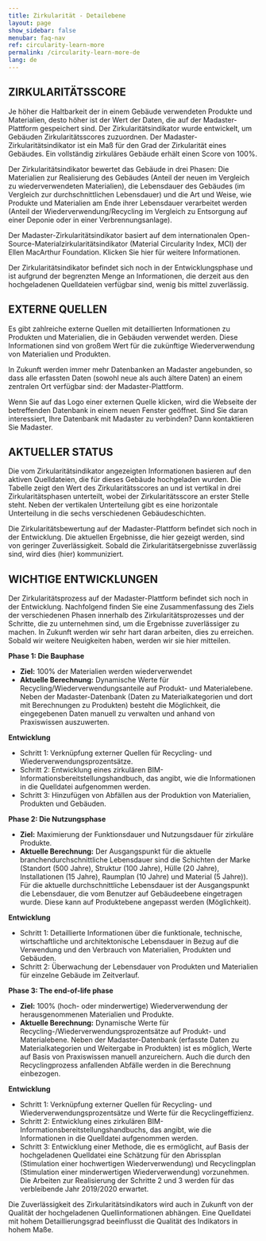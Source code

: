 ```yaml
---
title: Zirkularität - Detailebene
layout: page
show_sidebar: false
menubar: faq-nav
ref: circularity-learn-more
permalink: /circularity-learn-more-de
lang: de
---
```


## ZIRKULARITÄTSSCORE
Je höher die Haltbarkeit der in einem Gebäude verwendeten Produkte und Materialien, desto höher ist der Wert der Daten, die auf der Madaster-Plattform gespeichert sind. Der Zirkularitätsindikator wurde entwickelt, um Gebäuden Zirkularitätsscores zuzuordnen. Der Madaster-Zirkularitätsindikator ist ein Maß für den Grad der Zirkularität eines Gebäudes. Ein vollständig zirkuläres Gebäude erhält einen Score von 100%.

Der Zirkularitätsindikator bewertet das Gebäude in drei Phasen: Die Materialien zur Realisierung des Gebäudes (Anteil der neuen im Vergleich zu wiederverwendeten Materialien), die Lebensdauer des Gebäudes (im Vergleich zur durchschnittlichen Lebensdauer) und die Art und Weise, wie Produkte und Materialien am Ende ihrer Lebensdauer verarbeitet werden (Anteil der Wiederverwendung/Recycling im Vergleich zu Entsorgung auf einer Deponie oder in einer Verbrennungsanlage).

Der Madaster-Zirkularitätsindikator basiert auf dem internationalen Open-Source-Materialzirkularitätsindikator (Material Circularity Index, MCI) der Ellen MacArthur Foundation. Klicken Sie hier für weitere Informationen.

Der Zirkularitätsindikator befindet sich noch in der Entwicklungsphase und ist aufgrund der begrenzten Menge an Informationen, die derzeit aus den hochgeladenen Quelldateien verfügbar sind, wenig bis mittel zuverlässig.

## EXTERNE QUELLEN
Es gibt zahlreiche externe Quellen mit detaillierten Informationen zu Produkten und Materialien, die in Gebäuden verwendet werden. Diese Informationen sind von großem Wert für die zukünftige Wiederverwendung von Materialien und Produkten.

In Zukunft werden immer mehr Datenbanken an Madaster angebunden, so dass alle erfassten Daten (sowohl neue als auch ältere Daten) an einem zentralen Ort verfügbar sind: der Madaster-Plattform.

Wenn Sie auf das Logo einer externen Quelle klicken, wird die Webseite der betreffenden Datenbank in einem neuen Fenster geöffnet. Sind Sie daran interessiert, Ihre Datenbank mit Madaster zu verbinden? Dann kontaktieren Sie Madaster.

## AKTUELLER STATUS
Die vom Zirkularitätsindikator angezeigten Informationen basieren auf den aktiven Quelldateien, die für dieses Gebäude hochgeladen wurden. Die Tabelle zeigt den Wert des Zirkularitätsscores an und ist vertikal in drei Zirkularitätsphasen unterteilt, wobei der Zirkularitätsscore an erster Stelle steht. Neben der vertikalen Unterteilung gibt es eine horizontale Unterteilung in die sechs verschiedenen Gebäudeschichten.

Die Zirkularitätsbewertung auf der Madaster-Plattform befindet sich noch in der Entwicklung. Die aktuellen Ergebnisse, die hier gezeigt werden, sind von geringer Zuverlässigkeit. Sobald die Zirkularitätsergebnisse zuverlässig sind, wird dies (hier) kommuniziert.

## WICHTIGE ENTWICKLUNGEN
Der Zirkularitätsprozess auf der Madaster-Plattform befindet sich noch in der Entwicklung. Nachfolgend finden Sie eine Zusammenfassung des Ziels der verschiedenen Phasen innerhalb des Zirkularitätsprozesses und der Schritte, die zu unternehmen sind, um die Ergebnisse zuverlässiger zu machen. In Zukunft werden wir sehr hart daran arbeiten, dies zu erreichen. Sobald wir weitere Neuigkeiten haben, werden wir sie hier mitteilen.

**Phase 1: Die Bauphase**

* **Ziel:** 100% der Materialien werden wiederverwendet
* **Aktuelle Berechnung:** Dynamische Werte für Recycling/Wiederverwendungsanteile auf Produkt- und Materialebene. Neben der Madaster-Datenbank (Daten zu Materialkategorien und dort mit Berechnungen zu Produkten) besteht die Möglichkeit, die eingegebenen Daten manuell zu verwalten und anhand von Praxiswissen auszuwerten.

**Entwicklung**
* Schritt 1: Verknüpfung externer Quellen für Recycling- und Wiederverwendungsprozentsätze.
* Schritt 2: Entwicklung eines zirkulären BIM-Informationsbereitstellungshandbuch, das angibt, wie die Informationen in die Quelldatei aufgenommen werden.
* Schritt 3: Hinzufügen von Abfällen aus der Produktion von Materialien, Produkten und Gebäuden.

**Phase 2: Die Nutzungsphase**

* **Ziel:** Maximierung der Funktionsdauer und Nutzungsdauer für zirkuläre Produkte.
* **Aktuelle Berechnung:** Der Ausgangspunkt für die aktuelle branchendurchschnittliche Lebensdauer sind die Schichten der Marke (Standort (500 Jahre), Struktur (100 Jahre), Hülle (20 Jahre), Installationen (15 Jahre), Raumplan (10 Jahre) und Material (5 Jahre)). Für die aktuelle durchschnittliche Lebensdauer ist der Ausgangspunkt die Lebensdauer, die vom Benutzer auf Gebäudeebene eingetragen wurde. Diese kann auf Produktebene angepasst werden (Möglichkeit).

**Entwicklung**
* Schritt 1: Detaillierte Informationen über die funktionale, technische, wirtschaftliche und architektonische Lebensdauer in Bezug auf die Verwendung und den Verbrauch von Materialien, Produkten und Gebäuden.
* Schritt 2: Überwachung der Lebensdauer von Produkten und Materialien für einzelne Gebäude im Zeitverlauf.

**Phase 3: The end-of-life phase**

* **Ziel:** 100% (hoch- oder minderwertige) Wiederverwendung der herausgenommenen Materialien und Produkte.
* **Aktuelle Berechnung:** Dynamische Werte für Recycling-/Wiederverwendungsprozentsätze auf Produkt- und Materialebene. Neben der Madaster-Datenbank (erfasste Daten zu Materialkategorien und Weitergabe in Produkten) ist es möglich, Werte auf Basis von Praxiswissen manuell anzureichern. Auch die durch den Recyclingprozess anfallenden Abfälle werden in die Berechnung einbezogen.

**Entwicklung**
* Schritt 1: Verknüpfung externer Quellen für Recycling- und Wiederverwendungsprozentsätze und Werte für die Recyclingeffizienz.
* Schritt 2: Entwicklung eines zirkulären BIM-Informationsbereitstellungshandbuchs, das angibt, wie die Informationen in die Quelldatei aufgenommen werden.
* Schritt 3: Entwicklung einer Methode, die es ermöglicht, auf Basis der hochgeladenen Quelldatei eine Schätzung für den Abrissplan (Stimulation einer hochwertigen Wiederverwendung) und Recyclingplan (Stimulation einer minderwertigen Wiederverwendung) vorzunehmen. 
Die Arbeiten zur Realisierung der Schritte 2 und 3 werden für das verbleibende Jahr 2019/2020 erwartet.

Die Zuverlässigkeit des Zirkularitätsindikators wird auch in Zukunft von der Qualität der hochgeladenen Quellinformationen abhängen. Eine Quelldatei mit hohem Detaillierungsgrad beeinflusst die Qualität des Indikators in hohem Maße.